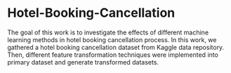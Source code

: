 # Hotel-Booking-Cancellation
The goal of this work is to investigate the effects of different machine learning methods in hotel booking cancellation process. In this work, we gathered a hotel booking cancellation dataset from Kaggle data repository. Then, different feature transformation techniques were implemented into primary dataset and generate transformed datasets.
